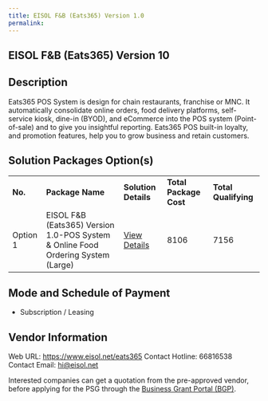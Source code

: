 ```yaml
---
title: EISOL F&B (Eats365) Version 1.0
permalink: 
---
```


## EISOL F&B (Eats365) Version 10

## Description

Eats365 POS System is design for chain restaurants, franchise or MNC. It automatically consolidate online orders, food delivery platforms, self-service kiosk, dine-in (BYOD), and eCommerce into the POS system (Point-of-sale) and to give you insightful reporting. Eats365 POS built-in loyalty, and promotion features, help you to grow business and retain customers.

## Solution Packages Option(s)

<table>
<tr>
<td><b>No.</b></td>
<td><b>Package Name</b></td>
<td><b>Solution Details</b></td>
<td><b>Total Package Cost</b></td>
<td><b>Total Qualifying</b></td>
</tr>
<tr>
<td>Option 1</td>
<td>EISOL F&B (Eats365) Version 1.0-POS System & Online Food Ordering System (Large)</td>
<td><a href='https://www.gobusiness.gov.sg/images/psg/Desensitised_EISOL_20200077_Annex_3_Part_3.pdf'>View Details</a></td>
<td>8106</td>
<td>7156</td>
</tr>
</table>

## Mode and Schedule of Payment

 - Subscription / Leasing

## Vendor Information

 Web URL: https://www.eisol.net/eats365 
Contact Hotline: 66816538 
Contact Email: hi@eisol.net 


Interested companies can get a quotation from the pre-approved vendor, before applying for the PSG through the <a href='https://www.businessgrants.gov.sg/'>Business Grant Portal (BGP)</a>.
